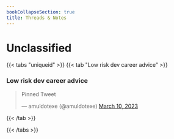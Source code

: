 ```yaml
---
bookCollapseSection: true
title: Threads & Notes
---
```



# Unclassified

{{< tabs "uniqueid" >}}
{{< tab "Low risk dev career advice" >}}
### Low risk dev career advice

<blockquote class="twitter-tweet">
  <p lang="en" dir="ltr">Pinned Tweet</p>
  &mdash; amuldotexe (@amuldotexe) <a href="https://twitter.com/amuldotexe/status/1570106688845512707">March 10, 2023</a>
</blockquote>

<script async src="https://platform.twitter.com/widgets.js" charset="utf-8"></script>

{{< /tab >}}


{{< /tabs >}}